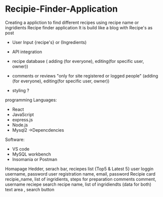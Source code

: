 # Recipie-Finder-Application
Creating a appliction to find different recipes using recipe name or ingridients
Recipe finder application
It is build like a blog with Recipe's as post

- User Input  {recipe's} or (Ingredients) 
- API integration 
- recipe database ( adding (for everyone), editing(for specific user, owner))
- comments or reviews "only for site registered or logged people" (adding (for everyone), editing(for specific user, owner))


- styling ?

programming Languages:
- React
- JavaScript
- express.js
- Node.js
- Mysql2
	->Depencdencies

Software:
- VS code
- MySQL workbench
- Insomania or Postman

Homapage
	Hedder, serach bar, reciepes list {Top5 & Latest 5}
user loggin
	username, password
user registration
	name, email, password
Recipie card
	recipie_name, list of ingridients, steps for preparation 
	comments
		comment, username
reciepe search
	recipe name, list of ingridiendts (data for both)
	text area , search button

